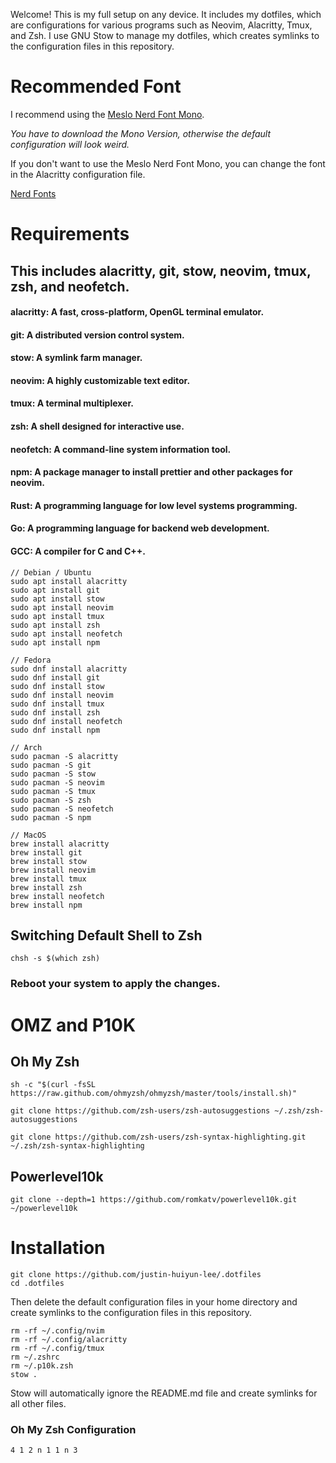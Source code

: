 Welcome! This is my full setup on any device. It includes my dotfiles, which are configurations for various programs such as Neovim, Alacritty, Tmux, and Zsh. I use GNU Stow to manage my dotfiles, which creates symlinks to the configuration files in this repository.

# Recommended Font

I recommend using the [Meslo Nerd Font Mono](https://github.com/ryanoasis/nerd-fonts/releases/download/v3.2.1/Meslo.zip).

_You have to download the Mono Version, otherwise the default configuration will look weird._

If you don't want to use the Meslo Nerd Font Mono, you can change the font in the Alacritty configuration file.

[Nerd Fonts](https://www.nerdfonts.com/font-downloads)

# Requirements

## This includes alacritty, git, stow, neovim, tmux, zsh, and neofetch.

#### alacritty: A fast, cross-platform, OpenGL terminal emulator.

#### git: A distributed version control system.

#### stow: A symlink farm manager.

#### neovim: A highly customizable text editor.

#### tmux: A terminal multiplexer.

#### zsh: A shell designed for interactive use.

#### neofetch: A command-line system information tool.

#### npm: A package manager to install prettier and other packages for neovim.

#### Rust: A programming language for low level systems programming.

#### Go: A programming language for backend web development.

#### GCC: A compiler for C and C++.

```
// Debian / Ubuntu
sudo apt install alacritty
sudo apt install git
sudo apt install stow
sudo apt install neovim
sudo apt install tmux
sudo apt install zsh
sudo apt install neofetch
sudo apt install npm

// Fedora
sudo dnf install alacritty
sudo dnf install git
sudo dnf install stow
sudo dnf install neovim
sudo dnf install tmux
sudo dnf install zsh
sudo dnf install neofetch
sudo dnf install npm

// Arch
sudo pacman -S alacritty
sudo pacman -S git
sudo pacman -S stow
sudo pacman -S neovim
sudo pacman -S tmux
sudo pacman -S zsh
sudo pacman -S neofetch
sudo pacman -S npm

// MacOS
brew install alacritty
brew install git
brew install stow
brew install neovim
brew install tmux
brew install zsh
brew install neofetch
brew install npm
```

## Switching Default Shell to Zsh

```
chsh -s $(which zsh)
```

### Reboot your system to apply the changes.

# OMZ and P10K

## Oh My Zsh

```
sh -c "$(curl -fsSL https://raw.github.com/ohmyzsh/ohmyzsh/master/tools/install.sh)"

git clone https://github.com/zsh-users/zsh-autosuggestions ~/.zsh/zsh-autosuggestions

git clone https://github.com/zsh-users/zsh-syntax-highlighting.git ~/.zsh/zsh-syntax-highlighting
```

## Powerlevel10k

```
git clone --depth=1 https://github.com/romkatv/powerlevel10k.git ~/powerlevel10k
```

# Installation

```
git clone https://github.com/justin-huiyun-lee/.dotfiles
cd .dotfiles
```

Then delete the default configuration files in your home directory and create symlinks to the configuration files in this repository.

```
rm -rf ~/.config/nvim
rm -rf ~/.config/alacritty
rm -rf ~/.config/tmux
rm ~/.zshrc
rm ~/.p10k.zsh
stow .
```

Stow will automatically ignore the README.md file and create symlinks for all other files.

### Oh My Zsh Configuration

```
4 1 2 n 1 1 n 3
```
